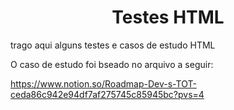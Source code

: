 <h1 align="center">Testes HTML</h1>
trago aqui alguns testes e casos de estudo HTML

O caso de estudo foi bseado no arquivo a seguir:

https://www.notion.so/Roadmap-Dev-s-TOT-ceda86c942e94df7af275745c85945bc?pvs=4
